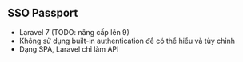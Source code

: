 ## SSO Passport

* Laravel 7 (TODO: nâng cấp lên 9)
* Không sử dụng built-in authentication để có thể hiểu và tùy chỉnh
* Dạng SPA, Laravel chỉ làm API
